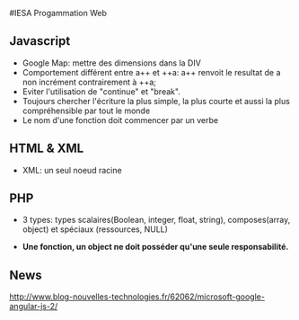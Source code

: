 #IESA Progammation Web

## Javascript
    
* Google Map: mettre des dimensions dans la DIV
* Comportement différent entre a++ et ++a: a++ renvoit le resultat de a non incrément contrairement à ++a;
* Eviter l'utilisation de "continue" et "break". 
* Toujours chercher l'écriture la plus simple, la plus courte et aussi la plus compréhensible par tout le monde 
* Le nom d'une fonction doit commencer par un verbe

## HTML & XML

* XML: un seul noeud racine

## PHP 

* 3 types: types scalaires(Boolean, integer, float, string), composes(array, object) et spéciaux (ressources, NULL)

* __Une fonction, un object ne doit posséder qu'une seule responsabilité.__

## News

http://www.blog-nouvelles-technologies.fr/62062/microsoft-google-angular-js-2/
















































































































































































































